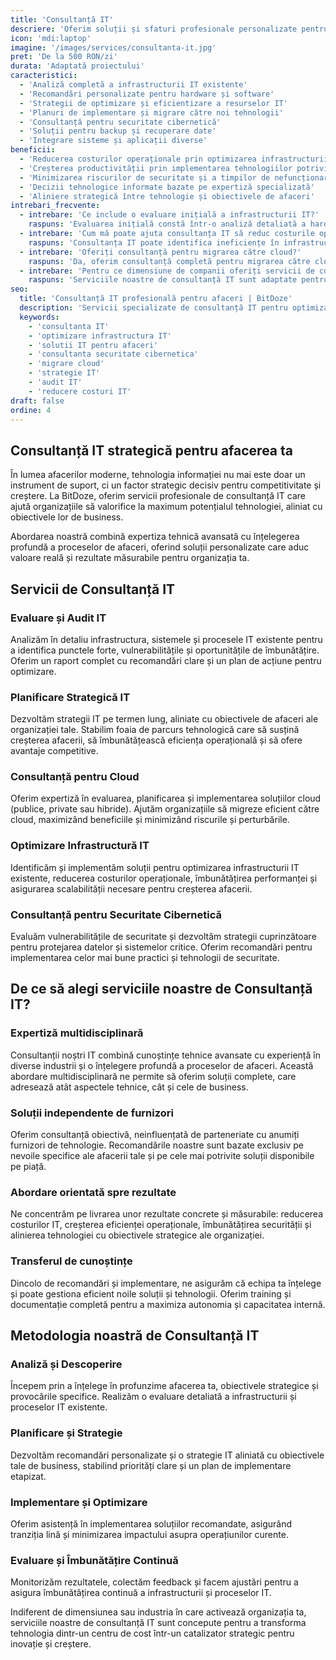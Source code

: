 ```yaml
---
title: 'Consultanță IT'
descriere: 'Oferim soluții și sfaturi profesionale personalizate pentru optimizarea infrastructurii IT și alinierea tehnologiei cu obiectivele afacerii tale.'
icon: 'mdi:laptop'
imagine: '/images/services/consultanta-it.jpg'
pret: 'De la 500 RON/zi'
durata: 'Adaptată proiectului'
caracteristici:
  - 'Analiză completă a infrastructurii IT existente'
  - 'Recomandări personalizate pentru hardware și software'
  - 'Strategii de optimizare și eficientizare a resurselor IT'
  - 'Planuri de implementare și migrare către noi tehnologii'
  - 'Consultanță pentru securitate cibernetică'
  - 'Soluții pentru backup și recuperare date'
  - 'Integrare sisteme și aplicații diverse'
beneficii:
  - 'Reducerea costurilor operaționale prin optimizarea infrastructurii IT'
  - 'Creșterea productivității prin implementarea tehnologiilor potrivite'
  - 'Minimizarea riscurilor de securitate și a timpilor de nefuncționare'
  - 'Decizii tehnologice informate bazate pe expertiză specializată'
  - 'Aliniere strategică între tehnologie și obiectivele de afaceri'
intrebari_frecvente:
  - intrebare: 'Ce include o evaluare inițială a infrastructurii IT?'
    raspuns: 'Evaluarea inițială constă într-o analiză detaliată a hardware-ului, software-ului, rețelei, securității și proceselor IT existente. Identificăm punctele forte, vulnerabilitățile, oportunitățile de optimizare și elaborăm un raport cu recomandări specifice pentru îmbunătățirea sistemului.'
  - intrebare: 'Cum mă poate ajuta consultanța IT să reduc costurile operaționale?'
    raspuns: 'Consultanța IT poate identifica ineficiențe în infrastructura actuală, recomanda soluții mai economice (inclusiv open-source sau bazate pe cloud), optimiza licențierea software, automatiza procese pentru a reduce munca manuală și implementa strategii de management al resurselor pentru a maximiza investițiile existente.'
  - intrebare: 'Oferiți consultanță pentru migrarea către cloud?'
    raspuns: 'Da, oferim consultanță completă pentru migrarea către cloud, incluzând: evaluarea aplicațiilor potrivite pentru migrare, selectarea furnizorului de servicii cloud potrivit (AWS, Azure, Google Cloud etc.), planificarea migrării cu impact minim asupra operațiunilor, optimizarea costurilor și implementarea strategiilor de securitate în cloud.'
  - intrebare: 'Pentru ce dimensiune de companii oferiți servicii de consultanță IT?'
    raspuns: 'Serviciile noastre de consultanță IT sunt adaptate pentru toate dimensiunile de afaceri - de la startup-uri și IMM-uri până la companii mari. Abordarea, soluțiile și pachetele sunt personalizate în funcție de dimensiunea, complexitatea și nevoile specifice ale fiecărei organizații.'
seo:
  title: 'Consultanță IT profesională pentru afaceri | BitDoze'
  description: 'Servicii specializate de consultanță IT pentru optimizarea infrastructurii, reducerea costurilor și alinierea tehnologiei cu obiectivele afacerii tale.'
  keywords:
    - 'consultanta IT'
    - 'optimizare infrastructura IT'
    - 'solutii IT pentru afaceri'
    - 'consultanta securitate cibernetica'
    - 'migrare cloud'
    - 'strategie IT'
    - 'audit IT'
    - 'reducere costuri IT'
draft: false
ordine: 4
---
```


## Consultanță IT strategică pentru afacerea ta

În lumea afacerilor moderne, tehnologia informației nu mai este doar un instrument de suport, ci un factor strategic decisiv pentru competitivitate și creștere. La BitDoze, oferim servicii profesionale de consultanță IT care ajută organizațiile să valorifice la maximum potențialul tehnologiei, aliniat cu obiectivele lor de business.

Abordarea noastră combină expertiza tehnică avansată cu înțelegerea profundă a proceselor de afaceri, oferind soluții personalizate care aduc valoare reală și rezultate măsurabile pentru organizația ta.

## Servicii de Consultanță IT

### Evaluare și Audit IT

Analizăm în detaliu infrastructura, sistemele și procesele IT existente pentru a identifica punctele forte, vulnerabilitățile și oportunitățile de îmbunătățire. Oferim un raport complet cu recomandări clare și un plan de acțiune pentru optimizare.

### Planificare Strategică IT

Dezvoltăm strategii IT pe termen lung, aliniate cu obiectivele de afaceri ale organizației tale. Stabilim foaia de parcurs tehnologică care să susțină creșterea afacerii, să îmbunătățească eficiența operațională și să ofere avantaje competitive.

### Consultanță pentru Cloud

Oferim expertiză în evaluarea, planificarea și implementarea soluțiilor cloud (publice, private sau hibride). Ajutăm organizațiile să migreze eficient către cloud, maximizând beneficiile și minimizând riscurile și perturbările.

### Optimizare Infrastructură IT

Identificăm și implementăm soluții pentru optimizarea infrastructurii IT existente, reducerea costurilor operaționale, îmbunătățirea performanței și asigurarea scalabilității necesare pentru creșterea afacerii.

### Consultanță pentru Securitate Cibernetică

Evaluăm vulnerabilitățile de securitate și dezvoltăm strategii cuprinzătoare pentru protejarea datelor și sistemelor critice. Oferim recomandări pentru implementarea celor mai bune practici și tehnologii de securitate.

## De ce să alegi serviciile noastre de Consultanță IT?

### Expertiză multidisciplinară

Consultanții noștri IT combină cunoștințe tehnice avansate cu experiență în diverse industrii și o înțelegere profundă a proceselor de afaceri. Această abordare multidisciplinară ne permite să oferim soluții complete, care adresează atât aspectele tehnice, cât și cele de business.

### Soluții independente de furnizori

Oferim consultanță obiectivă, neinfluențată de parteneriate cu anumiți furnizori de tehnologie. Recomandările noastre sunt bazate exclusiv pe nevoile specifice ale afacerii tale și pe cele mai potrivite soluții disponibile pe piață.

### Abordare orientată spre rezultate

Ne concentrăm pe livrarea unor rezultate concrete și măsurabile: reducerea costurilor IT, creșterea eficienței operaționale, îmbunătățirea securității și alinierea tehnologiei cu obiectivele strategice ale organizației.

### Transferul de cunoștințe

Dincolo de recomandări și implementare, ne asigurăm că echipa ta înțelege și poate gestiona eficient noile soluții și tehnologii. Oferim training și documentație completă pentru a maximiza autonomia și capacitatea internă.

## Metodologia noastră de Consultanță IT

### Analiză și Descoperire

Începem prin a înțelege în profunzime afacerea ta, obiectivele strategice și provocările specifice. Realizăm o evaluare detaliată a infrastructurii și proceselor IT existente.

### Planificare și Strategie

Dezvoltăm recomandări personalizate și o strategie IT aliniată cu obiectivele tale de business, stabilind priorități clare și un plan de implementare etapizat.

### Implementare și Optimizare

Oferim asistență în implementarea soluțiilor recomandate, asigurând tranziția lină și minimizarea impactului asupra operațiunilor curente.

### Evaluare și Îmbunătățire Continuă

Monitorizăm rezultatele, colectăm feedback și facem ajustări pentru a asigura îmbunătățirea continuă a infrastructurii și proceselor IT.

Indiferent de dimensiunea sau industria în care activează organizația ta, serviciile noastre de consultanță IT sunt concepute pentru a transforma tehnologia dintr-un centru de cost într-un catalizator strategic pentru inovație și creștere.